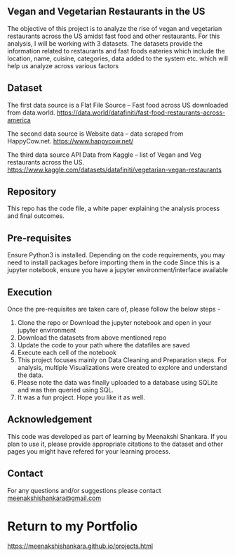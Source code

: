 ## Vegan and Vegetarian Restaurants in the US
The objective of this project is to analyze the rise of vegan and vegetarian restaurants across the US amidst fast food and other restaurants. 
For this analysis, I will be working with 3 datasets. The datasets provide the information related to restaurants and fast foods eateries 
which include the location, name, cuisine, categories, data added to the system etc. which will help us analyze across various factors

## Dataset
The first data source is a Flat File Source – Fast food across US downloaded from data.world.
https://data.world/datafiniti/fast-food-restaurants-across-america 

The second data source is Website data – data scraped from HappyCow.net.
https://www.happycow.net/

The third data source API Data from Kaggle – list of Vegan and Veg restaurants across the US.
https://www.kaggle.com/datasets/datafiniti/vegetarian-vegan-restaurants 

## Repository 
This repo has the code file, a white paper explaining the analysis process and final outcomes.

## Pre-requisites
Ensure Python3 is installed.
Depending on the code requirements, you may need to install packages before importing them in the code
Since this is a jupyter notebook, ensure you have a jupyter environment/interface available

## Execution
Once the pre-requisites are taken care of, please follow the below steps - 
1. Clone the repo or Download the jupyter notebook and open in your jupyter environment
2. Download the datasets from above mentioned repo
3. Update the code to your path where the datafiles are saved
4. Execute each cell of the notebook
5. This project focuses mainly on Data Cleaning and Preparation steps. For analysis, multiple Visualizations were created to explore and understand the data.
6. Please note the data was finally uploaded to a database using SQLite and was then queried using SQL.
7. It was a fun project. Hope you like it as well.
   
## Acknowledgement 
This code was developed as part of learning by Meenakshi Shankara.
If you plan to use it, please provide appropriate citations to the dataset and other pages you might have refered for your learning process.

## Contact
For any questions and/or suggestions please contact meenakshishankara@gmail.com 

# Return to my Portfolio
https://meenakshishankara.github.io/projects.html 

